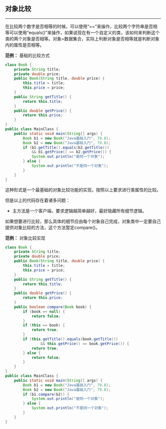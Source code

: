 ## 对象比较

---

在比较两个数字是否相等的时候，可以使用“==”来操作，比较两个字符串是否相等可以使用“equals\(\)”来操作，如果说现在有一个自定义的类，该如何来判断这个类的两个对象是否相等。对象=数据集合，实际上判断对象是否相等就是判断对象内的属性是否相等。

**范例：** 基础的比较方式

```java
class Book {
    private String title;
    private double price;
    public Book(String title, double price) {
        this.title = title;
        this.price = price;
    }
    public String getTitle() {
        return this.title;
    }
    public double getPrice() {
        return this.price;
    }
}
public class MainClass {
    public static void main(String[] args) {
        Book b1 = new Book("Java基础入门", 79.8); 
        Book b2 = new Book("Java基础入门", 79.8);
        if (b1.getTitle().equals(b2.getTitle())
            && b1.getPrice() == b2.getPrice()) {
            System.out.println("是同一个对象");
        } else {
            System.out.println("不是同一个对象");
        }
    }
}
```

这种形式是一个最基础的对象比较功能的实现，按照以上要求进行类属性的比较。

但是以上的代码存在着诸多问题：

* 主方法是一个客户端，要求逻辑越简单越好，最好隐藏所有细节逻辑。

如果想要进行比较，那么具体的细节应由每个对象自己完成，对象类中一定要自己提供对象比较的方法，这个方法暂定compare\(\)。

**范例：** 对象比较实现

```java
class Book {
    private String title;
    private double price;
    public Book(String title, double price) {
        this.title = title;
        this.price = price;
    }
    public String getTitle() {
        return this.title;
    }
    public double getPrice() {
        return this.price;
    }
    public boolean compare(Book book) {
        if (book == null) {
            return false;
        }
        if (this == book) {
            return true;
        }
        if (this.getTitle().equals(book.getTitle())
                && this.getPrice() == book.getPrice()) {
            return true;
        } else {
            return false;
        }
    }
}
public class MainClass {
    public static void main(String[] args) {
        Book b1 = new Book("Java基础入门", 79.8); 
        Book b2 = new Book("Java基础入门", 79.8);
        if (b1.compare(b2)) {
            System.out.println("是同一个对象");
        } else {
            System.out.println("不是同一个对象");
        }
    }
}
```



